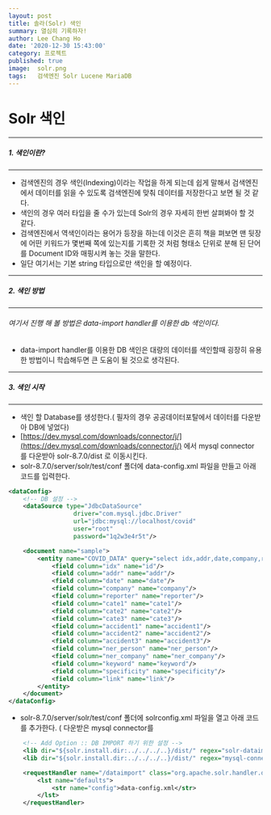 ```yaml
---
layout: post
title: 솔라(Solr) 색인
summary: 열심히 기록하자!
author: Lee Chang Ho
date: '2020-12-30 15:43:00'
category: 프로젝트
published: true
image:  solr.png
tags:   검색엔진 Solr Lucene MariaDB
---
```

# Solr 색인

 ---
##### 1. 색인이란?
 ---
- 검색엔진의 경우 색인(Indexing)이라는 작업을 하게 되는데 쉽게 말해서 검색엔진에서 데이터를 읽을 수 있도록 검색엔진에 맞춰 데이터를 저장한다고 보면 될 것 같다.
- 색인의 경우 여러 타입을 줄 수가 있는데 Solr의 경우 자세히 한번 살펴봐야 할 것 같다.
- 검색엔진에서 역색인이라는 용어가 등장을 하는데 이것은 흔히 책을 펴보면 맨 뒷장에 어떤 키워드가 몇번째 쪽에 있는지를 기록한 것 처럼 형태소 단위로 분해 된 단어를 Document ID와 매핑시켜 놓는 것을 말한다.
- 일단 여기서는 기본 string 타입으로만 색인을 할 예정이다.


 ---
##### 2. 색인 방법
 ---
###### 여기서 진행 해 볼 방법은 data-import handler를 이용한 db 색인이다.
- data-import handler를 이용한 DB 색인은 대량의 데이터를 색인할때 굉장히 유용한 방법이니 학습해두면 큰 도움이 될 것으로 생각된다.

 ---
##### 3. 색인 시작
---
 - 색인 할 Database를 생성한다.( 필자의 경우 공공데이터포탈에서 데이터를 다운받아 DB에 넣었다)
 - [https://dev.mysql.com/downloads/connector/j/](https://dev.mysql.com/downloads/connector/j/) 에서 mysql connector 를 다운받아 solr-8.7.0/dist 로 이동시킨다.  
 - solr-8.7.0/server/solr/test/conf 폴더에 data-config.xml 파일을 만들고 아래 코드를 입력한다.
```xml
<dataConfig>
	<!-- DB 설정 -->
    <dataSource type="JdbcDataSource"
                  driver="com.mysql.jdbc.Driver"
                  url="jdbc:mysql://localhost/covid"
                  user="root"
                  password="1q2w3e4r5t"/>

    <document name="sample">
        <entity name="COVID_DATA" query="select idx,addr,date,company,reporter,cate1,cate2,cate3,accident1,accident2,accident3,ner_person,ner_company,keyword,specificity,link from covid_data">
            <field column="idx" name="id"/>
			<field column="addr" name="addr"/>
			<field column="date" name="date"/>
			<field column="company" name="company"/>
			<field column="reporter" name="reporter"/>
			<field column="cate1" name="cate1"/>
			<field column="cate2" name="cate2"/>
			<field column="cate3" name="cate3"/>
			<field column="accident1" name="accident1"/>
			<field column="accident2" name="accident2"/>
			<field column="accident3" name="accident3"/>
			<field column="ner_person" name="ner_person"/>
			<field column="ner_company" name="ner_company"/>
			<field column="keyword" name="keyword"/>
			<field column="specificity" name="specificity"/>
			<field column="link" name="link"/>
        </entity>
    </document>
</dataConfig>
```
- solr-8.7.0/server/solr/test/conf 폴더에 solrconfig.xml 파일을 열고 아래 코드를 추가한다. ( 다운받은 mysql connector를 
```xml
	<!-- Add Option :: DB IMPORT 하기 위한 설정 -->
	<lib dir="${solr.install.dir:../../../..}/dist/" regex="solr-dataimporthandler-\d.*\.jar" />
	<lib dir="${solr.install.dir:../../../..}/dist/" regex="mysql-connector-java-\d.*\.jar"  />

	<requestHandler name="/dataimport" class="org.apache.solr.handler.dataimport.DataImportHandler">
		<lst name="defaults">
			<str name="config">data-config.xml</str>
		</lst>
	</requestHandler>
```
<!--stackedit_data:
eyJoaXN0b3J5IjpbMjE2OTgyNDcyXX0=
-->